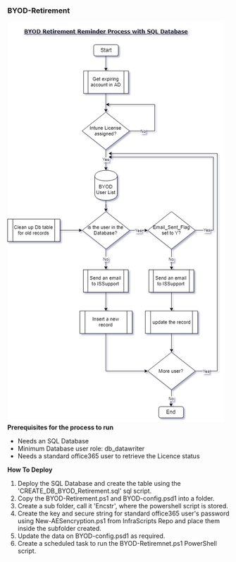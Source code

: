 ### BYOD-Retirement

![FlowChart](/images/ByodRetire.png)
__Prerequisites for the process to run__
* Needs an SQL Database
* Minimum Database user role: db_datawriter
* Needs a standard office365 user to retrieve the Licence status

__How To Deploy__
1. Deploy the SQL Database and create the table using the 'CREATE_DB_BYOD_Retirement.sql' sql script.
2. Copy the BYOD-Retirement.ps1 and BYOD-config.psd1 into a folder.
3. Create a sub folder, call it 'Encstr', where the powershell script is stored.
4. Create the key and secure string for standard office365 user's password using New-AESencryption.ps1 from InfraScripts Repo and place them inside the subfolder created.
5. Update the data on BYOD-config.psd1 as required.
6. Create a scheduled task to run the BYOD-Retiremnet.ps1 PowerShell script.

